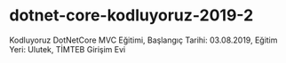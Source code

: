 # dotnet-core-kodluyoruz-2019-2
Kodluyoruz DotNetCore MVC Eğitimi, Başlangıç Tarihi: 03.08.2019, Eğitim Yeri: Ulutek, TİMTEB Girişim Evi
